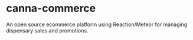 # canna-commerce
An open source ecommerce platform using Reaction/Meteor for managing dispensary sales and promotions.

